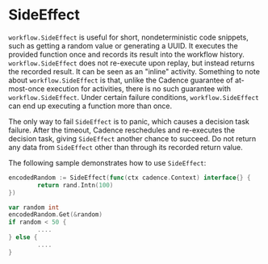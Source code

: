 # SideEffect

`workflow.SideEffect` is useful for short, nondeterministic code snippets, such as getting a random
value or generating a UUID. It executes the provided function once and records its result into the
workflow history. `workflow.SideEffect` does not re-execute upon replay, but instead returns the
recorded result. It can be seen as an "inline" activity. Something to note about `workflow.SideEffect`
is that, unlike the Cadence guarantee of at-most-once execution for activities, there is no such
guarantee with `workflow.SideEffect`. Under certain failure conditions, `workflow.SideEffect` can
end up executing a function more than once.

The only way to fail `SideEffect` is to panic, which causes a decision task failure. After the
timeout, Cadence reschedules and re-executes the decision task, giving `SideEffect` another chance
to succeed. Do not return any data from `SideEffect` other than through its recorded return value.

The following sample demonstrates how to use `SideEffect`:

```go
encodedRandom := SideEffect(func(ctx cadence.Context) interface{} {
        return rand.Intn(100)
})

var random int
encodedRandom.Get(&random)
if random < 50 {
        ....
} else {
        ....
}
```
